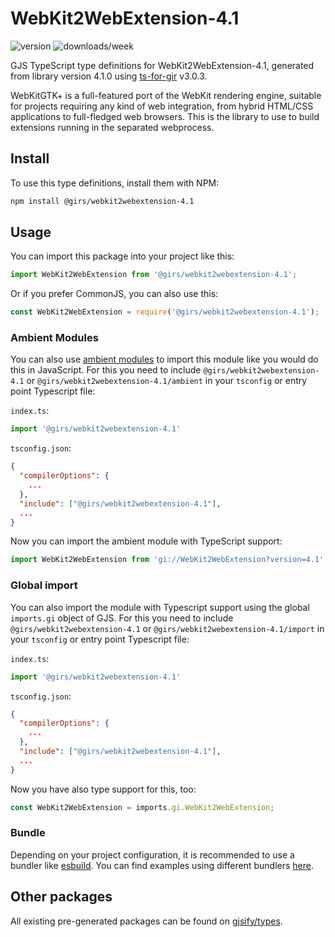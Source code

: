 
# WebKit2WebExtension-4.1

![version](https://img.shields.io/npm/v/@girs/webkit2webextension-4.1)
![downloads/week](https://img.shields.io/npm/dw/@girs/webkit2webextension-4.1)


GJS TypeScript type definitions for WebKit2WebExtension-4.1, generated from library version 4.1.0 using [ts-for-gir](https://github.com/gjsify/ts-for-gir) v3.0.3.

WebKitGTK+ is a full-featured port of the WebKit rendering engine, suitable for projects requiring any kind of web integration, from hybrid HTML/CSS applications to full-fledged web browsers. This is the library to use to build extensions running in the separated webprocess.

## Install

To use this type definitions, install them with NPM:
```bash
npm install @girs/webkit2webextension-4.1
```

## Usage

You can import this package into your project like this:
```ts
import WebKit2WebExtension from '@girs/webkit2webextension-4.1';
```

Or if you prefer CommonJS, you can also use this:
```ts
const WebKit2WebExtension = require('@girs/webkit2webextension-4.1');
```

### Ambient Modules

You can also use [ambient modules](https://github.com/gjsify/ts-for-gir/tree/main/packages/cli#ambient-modules) to import this module like you would do this in JavaScript.
For this you need to include `@girs/webkit2webextension-4.1` or `@girs/webkit2webextension-4.1/ambient` in your `tsconfig` or entry point Typescript file:

`index.ts`:
```ts
import '@girs/webkit2webextension-4.1'
```

`tsconfig.json`:
```json
{
  "compilerOptions": {
    ...
  },
  "include": ["@girs/webkit2webextension-4.1"],
  ...
}
```

Now you can import the ambient module with TypeScript support: 

```ts
import WebKit2WebExtension from 'gi://WebKit2WebExtension?version=4.1';
```

### Global import

You can also import the module with Typescript support using the global `imports.gi` object of GJS.
For this you need to include `@girs/webkit2webextension-4.1` or `@girs/webkit2webextension-4.1/import` in your `tsconfig` or entry point Typescript file:

`index.ts`:
```ts
import '@girs/webkit2webextension-4.1'
```

`tsconfig.json`:
```json
{
  "compilerOptions": {
    ...
  },
  "include": ["@girs/webkit2webextension-4.1"],
  ...
}
```

Now you have also type support for this, too:

```ts
const WebKit2WebExtension = imports.gi.WebKit2WebExtension;
```

### Bundle

Depending on your project configuration, it is recommended to use a bundler like [esbuild](https://esbuild.github.io/). You can find examples using different bundlers [here](https://github.com/gjsify/ts-for-gir/tree/main/examples).

## Other packages

All existing pre-generated packages can be found on [gjsify/types](https://github.com/gjsify/types).

